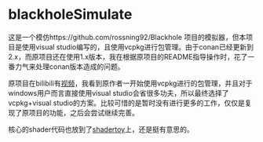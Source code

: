 # blackholeSimulate
这是一个模仿https://github.com/rossning92/Blackhole 项目的模拟器，但本项目是使用visual studio编写的，且使用vcpkg进行包管理。由于conan已经更新到2.x，而原项目还在使用1.x版本，我在根据原项目的README指导操作时，花了一番力气来处理conan版本造成的问题。

原项目在bilibili有[视频](https://www.bilibili.com/video/BV19a4y17721/)，我看到原作者一开始使用vcpkg进行的包管理，并且对于windows用户而言直接使用visual studio会省很多功夫，所以最终选择了vcpkg+visual studio的方案。比较可惜的是暂时没有进行更多的工作，仅仅是复现了原项目的功能，之后会尝试继续完善。

核心的shader代码也放到了[shadertoy](https://www.shadertoy.com/view/WflSRj)上，还是挺有意思的。